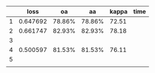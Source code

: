 |      | loss     | oa     | aa     | kappa | time |
| ---- | -------- | ------ | ------ | ----- | ---- |
| 1    | 0.647692 | 78.86% | 78.86% | 72.51 |      |
| 2    | 0.661747 | 82.93% | 82.93% | 78.18 |      |
| 3    |          |        |        |       |      |
| 4    | 0.500597 | 81.53% | 81.53% | 76.11 |      |
| 5    |          |        |        |       |      |
|      |          |        |        |       |      |

